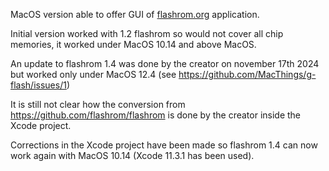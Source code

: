 MacOS version able to offer GUI of [flashrom.org](https://www.flashrom.org/) application.

Initial version worked with 1.2 flashrom so would not cover all chip memories, it worked under MacOS 10.14 and above MacOS.

An update to flashrom 1.4 was done by the creator on november 17th 2024 but worked only under MacOS 12.4 (see https://github.com/MacThings/g-flash/issues/1)

It is still not clear how the conversion from https://github.com/flashrom/flashrom is done by the creator inside the Xcode project.

Corrections in the Xcode project have been made so flashrom 1.4 can now work again with MacOS 10.14 (Xcode 11.3.1 has been used).
